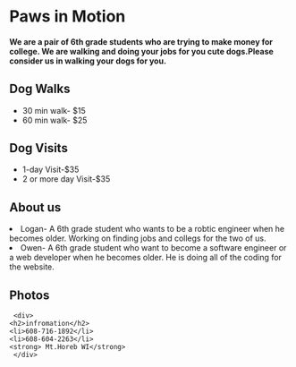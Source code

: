 <body>
<h1> Paws in Motion</h1>
<h4>We are a pair of 6th grade students who are trying to make money for college. We are walking and doing your jobs for you cute dogs.Please consider us in walking your dogs for you.</h4>
<div>
<h2> Dog Walks</h2>
 <ul>
  <li> 30 min walk- $15</li>
  <li> 60 min walk- $25</li>
 </ul>
  </div> 
  <div>
<h2> Dog Visits</h2> 
  <ul>
    <li>1-day Visit-$35</li>
    <li>2 or more day Visit-$35</li>
  </ul>
  </div>
 <div>
  <h2>About us</h2>
  <li>Logan- A 6th grade student who wants to be a robtic engineer when he becomes older. Working on finding jobs and collegs for the two of us.</li>
  <li>Owen- A 6th grade student who want to become a software engineer or a web developer when he becomes older. He is doing all of the coding for the website.</li>
  <h2>Photos</h2>
  </div>




     <div>
    <h2>infromation</h2>
    <li>608-716-1892</li>
    <li>608-604-2263</li>
    <strong> Mt.Horeb WI</strong>
     </div>
